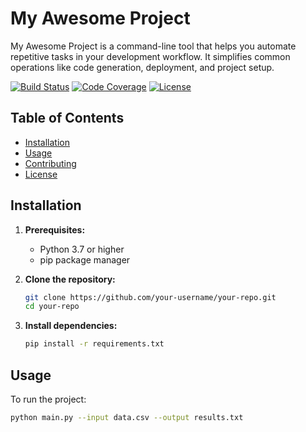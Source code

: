 # My Awesome Project

My Awesome Project is a command-line tool that helps you automate repetitive tasks in your development workflow. It simplifies common operations like code generation, deployment, and project setup.

[![Build Status](https://img.shields.io/travis/user/repo/branch.svg?style=flat-square)](https://travis-ci.org/user/repo)
[![Code Coverage](https://img.shields.io/codecov/c/github/user/repo.svg?style=flat-square)](https://codecov.io/gh/user/repo)
[![License](https://img.shields.io/badge/license-MIT-blue.svg?style=flat-square)](LICENSE)

## Table of Contents

*   [Installation](#installation)
*   [Usage](#usage)
*   [Contributing](#contributing)
*   [License](#license)

## Installation

1.  **Prerequisites:**
    *   Python 3.7 or higher
    *   pip package manager

2.  **Clone the repository:**

    ```bash
    git clone https://github.com/your-username/your-repo.git
    cd your-repo
    ```

3.  **Install dependencies:**

    ```bash
    pip install -r requirements.txt
    ```

## Usage

To run the project:

```bash
python main.py --input data.csv --output results.txt
